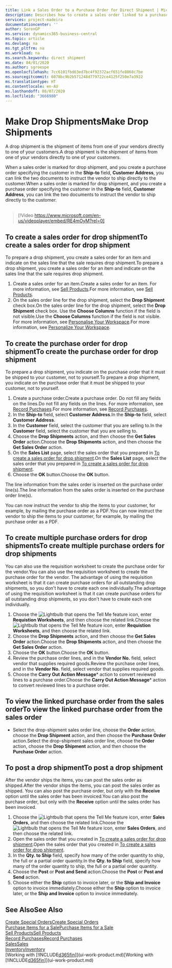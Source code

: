 ```yaml
---
title: Link a Sales Order to a Purchase Order for Direct Shipment | Microsoft Docs
description: Describes how to create a sales order linked to a purchase order to enable shipment directly from the vendor to the customer.
services: project-madeira
documentationcenter: ''
author: SorenGP
ms.service: dynamics365-business-central
ms.topic: article
ms.devlang: na
ms.tgt_pltfrm: na
ms.workload: na
ms.search.keywords: direct shipment
ms.date: 04/01/2020
ms.author: sgroespe
ms.openlocfilehash: 7cc6101fbd63ed7bc4f92372acf651fe8868c7be
ms.sourcegitcommit: 6078bc9b2b571248d779722ce4125f250e7a3922
ms.translationtype: HT
ms.contentlocale: en-AU
ms.lasthandoff: 08/07/2020
ms.locfileid: "3666980"
---
```

# <a name="make-drop-shipments"></a><span data-ttu-id="9ab18-103">Make Drop Shipments</span><span class="sxs-lookup"><span data-stu-id="9ab18-103">Make Drop Shipments</span></span>
<span data-ttu-id="9ab18-104">A drop shipment is the shipment of items from one of your vendors directly to one of your customers.</span><span class="sxs-lookup"><span data-stu-id="9ab18-104">A drop shipment is the shipment of items from one of your vendors directly to one of your customers.</span></span>

<span data-ttu-id="9ab18-105">When a sales order is marked for drop shipment, and you create a purchase order specifying the customer in the **Ship-to** field, **Customer Address**, you can link the two documents to instruct the vendor to ship directly to the customer.</span><span class="sxs-lookup"><span data-stu-id="9ab18-105">When a sales order is marked for drop shipment, and you create a purchase order specifying the customer in the **Ship-to** field, **Customer Address**, you can link the two documents to instruct the vendor to ship directly to the customer.</span></span>
<br><br>  
  
> [!Video https://www.microsoft.com/en-us/videoplayer/embed/RE4mOyM?rel=0]

## <a name="to-create-a-sales-order-for-drop-shipment"></a><span data-ttu-id="9ab18-106">To create a sales order for drop shipment</span><span class="sxs-lookup"><span data-stu-id="9ab18-106">To create a sales order for drop shipment</span></span>
<span data-ttu-id="9ab18-107">To prepare a drop shipment, you create a sales order for an item and indicate on the sales line that the sale requires drop shipment.</span><span class="sxs-lookup"><span data-stu-id="9ab18-107">To prepare a drop shipment, you create a sales order for an item and indicate on the sales line that the sale requires drop shipment.</span></span>

1. <span data-ttu-id="9ab18-108">Create a sales order for an item.</span><span class="sxs-lookup"><span data-stu-id="9ab18-108">Create a sales order for an item.</span></span> <span data-ttu-id="9ab18-109">For more information, see [Sell Products](sales-how-sell-products.md).</span><span class="sxs-lookup"><span data-stu-id="9ab18-109">For more information, see [Sell Products](sales-how-sell-products.md).</span></span>
2. <span data-ttu-id="9ab18-110">On the sales order line for the drop shipment, select the **Drop Shipment** check box.</span><span class="sxs-lookup"><span data-stu-id="9ab18-110">On the sales order line for the drop shipment, select the **Drop Shipment** check box.</span></span> <span data-ttu-id="9ab18-111">Use the **Choose Columns** function if the field is not visible.</span><span class="sxs-lookup"><span data-stu-id="9ab18-111">Use the **Choose Columns** function if the field is not visible.</span></span> <span data-ttu-id="9ab18-112">For more information, see [Personalise Your Workspace](ui-personalization-user.md).</span><span class="sxs-lookup"><span data-stu-id="9ab18-112">For more information, see [Personalize Your Workspace](ui-personalization-user.md).</span></span>

## <a name="to-create-the-purchase-order-for-drop-shipment"></a><span data-ttu-id="9ab18-113">To create the purchase order for drop shipment</span><span class="sxs-lookup"><span data-stu-id="9ab18-113">To create the purchase order for drop shipment</span></span>
<span data-ttu-id="9ab18-114">To prepare a drop shipment, you indicate on the purchase order that it must be shipped to your customer, not to yourself.</span><span class="sxs-lookup"><span data-stu-id="9ab18-114">To prepare a drop shipment, you indicate on the purchase order that it must be shipped to your customer, not to yourself.</span></span>

1. <span data-ttu-id="9ab18-115">Create a purchase order.</span><span class="sxs-lookup"><span data-stu-id="9ab18-115">Create a purchase order.</span></span> <span data-ttu-id="9ab18-116">Do not fill any fields on the lines.</span><span class="sxs-lookup"><span data-stu-id="9ab18-116">Do not fill any fields on the lines.</span></span> <span data-ttu-id="9ab18-117">For more information, see [Record Purchases](purchasing-how-record-purchases.md).</span><span class="sxs-lookup"><span data-stu-id="9ab18-117">For more information, see [Record Purchases](purchasing-how-record-purchases.md).</span></span>
2. <span data-ttu-id="9ab18-118">In the **Ship-to** field, select **Customer Address**.</span><span class="sxs-lookup"><span data-stu-id="9ab18-118">In the **Ship-to** field, select **Customer Address**.</span></span>
3. <span data-ttu-id="9ab18-119">In the **Customer** field, select the customer that you are selling to.</span><span class="sxs-lookup"><span data-stu-id="9ab18-119">In the **Customer** field, select the customer that you are selling to.</span></span>
3. <span data-ttu-id="9ab18-120">Choose the **Drop Shipments** action, and then choose the **Get Sales Order** action.</span><span class="sxs-lookup"><span data-stu-id="9ab18-120">Choose the **Drop Shipments** action, and then choose the **Get Sales Order** action.</span></span>
4. <span data-ttu-id="9ab18-121">On the **Sales List** page, select the sales order that you prepared in [To create a sales order for drop shipment](sales-how-drop-shipment.md#to-create-a-sales-order-for-drop-shipment).</span><span class="sxs-lookup"><span data-stu-id="9ab18-121">On the **Sales List** page, select the sales order that you prepared in [To create a sales order for drop shipment](sales-how-drop-shipment.md#to-create-a-sales-order-for-drop-shipment).</span></span>
5. <span data-ttu-id="9ab18-122">Choose the **OK** button.</span><span class="sxs-lookup"><span data-stu-id="9ab18-122">Choose the **OK** button.</span></span>

<span data-ttu-id="9ab18-123">The line information from the sales order is inserted on the purchase order line(s).</span><span class="sxs-lookup"><span data-stu-id="9ab18-123">The line information from the sales order is inserted on the purchase order line(s).</span></span>

<span data-ttu-id="9ab18-124">You can now instruct the vendor to ship the items to your customer, for example, by mailing the purchase order as a PDF.</span><span class="sxs-lookup"><span data-stu-id="9ab18-124">You can now instruct the vendor to ship the items to your customer, for example, by mailing the purchase order as a PDF.</span></span>     

## <a name="to-create-multiple-purchase-orders-for-drop-shipments"></a><span data-ttu-id="9ab18-125">To create multiple purchase orders for drop shipments</span><span class="sxs-lookup"><span data-stu-id="9ab18-125">To create multiple purchase orders for drop shipments</span></span>
<span data-ttu-id="9ab18-126">You can also use the requisition worksheet to create the purchase order for the vendor.</span><span class="sxs-lookup"><span data-stu-id="9ab18-126">You can also use the requisition worksheet to create the purchase order for the vendor.</span></span> <span data-ttu-id="9ab18-127">The advantage of using the requisition worksheet is that it can create purchase orders for all outstanding drop shipments, so you don't have to create each one individually.</span><span class="sxs-lookup"><span data-stu-id="9ab18-127">The advantage of using the requisition worksheet is that it can create purchase orders for all outstanding drop shipments, so you don't have to create each one individually.</span></span>

1. <span data-ttu-id="9ab18-128">Choose the ![Lightbulb that opens the Tell Me feature](media/ui-search/search_small.png "Tell me what you want to do") icon, enter **Requistion Worksheets**, and then choose the related link.</span><span class="sxs-lookup"><span data-stu-id="9ab18-128">Choose the ![Lightbulb that opens the Tell Me feature](media/ui-search/search_small.png "Tell me what you want to do") icon, enter **Requistion Worksheets**, and then choose the related link.</span></span>
2. <span data-ttu-id="9ab18-129">Choose the **Drop Shipments** action, and then choose the **Get Sales Order** action.</span><span class="sxs-lookup"><span data-stu-id="9ab18-129">Choose the **Drop Shipments** action, and then choose the **Get Sales Order** action.</span></span>
3. <span data-ttu-id="9ab18-130">Choose the **OK** button.</span><span class="sxs-lookup"><span data-stu-id="9ab18-130">Choose the **OK** button.</span></span>
4. <span data-ttu-id="9ab18-131">Review the purchase order lines, and in the **Vendor No.** field, select vendor that supplies required goods.</span><span class="sxs-lookup"><span data-stu-id="9ab18-131">Review the purchase order lines, and in the **Vendor No.** field, select vendor that supplies required goods.</span></span> 
5. <span data-ttu-id="9ab18-132">Choose the **Carry Out Action Message**\* action to convert reviewed lines to a purchase order.</span><span class="sxs-lookup"><span data-stu-id="9ab18-132">Choose the **Carry Out Action Message**\* action to convert reviewed lines to a purchase order.</span></span>

## <a name="to-view-the-linked-purchase-order-from-the-sales-order"></a><span data-ttu-id="9ab18-133">To view the linked purchase order from the sales order</span><span class="sxs-lookup"><span data-stu-id="9ab18-133">To view the linked purchase order from the sales order</span></span>
* <span data-ttu-id="9ab18-134">Select the drop-shipment sales order line, choose the **Order** action, choose the **Drop Shipment** action, and then choose the **Purchase Order** action.</span><span class="sxs-lookup"><span data-stu-id="9ab18-134">Select the drop-shipment sales order line, choose the **Order** action, choose the **Drop Shipment** action, and then choose the **Purchase Order** action.</span></span>

## <a name="to-post-a-drop-shipment"></a><span data-ttu-id="9ab18-135">To post a drop shipment</span><span class="sxs-lookup"><span data-stu-id="9ab18-135">To post a drop shipment</span></span>
<span data-ttu-id="9ab18-136">After the vendor ships the items, you can post the sales order as shipped.</span><span class="sxs-lookup"><span data-stu-id="9ab18-136">After the vendor ships the items, you can post the sales order as shipped.</span></span> <span data-ttu-id="9ab18-137">You can also post the purchase order, but only with the **Receive** option until the sales order has been invoiced.</span><span class="sxs-lookup"><span data-stu-id="9ab18-137">You can also post the purchase order, but only with the **Receive** option until the sales order has been invoiced.</span></span>

1. <span data-ttu-id="9ab18-138">Choose the ![Lightbulb that opens the Tell Me feature](media/ui-search/search_small.png "Tell me what you want to do") icon, enter **Sales Orders**, and then choose the related link.</span><span class="sxs-lookup"><span data-stu-id="9ab18-138">Choose the ![Lightbulb that opens the Tell Me feature](media/ui-search/search_small.png "Tell me what you want to do") icon, enter **Sales Orders**, and then choose the related link.</span></span>
2. <span data-ttu-id="9ab18-139">Open the sales order that you created in [To create a sales order for drop shipment](sales-how-drop-shipment.md#to-create-a-sales-order-for-drop-shipment).</span><span class="sxs-lookup"><span data-stu-id="9ab18-139">Open the sales order that you created in [To create a sales order for drop shipment]().</span></span>
3. <span data-ttu-id="9ab18-140">In the **Qty. to Ship** field, specify how many of the order quantity to ship, the full or a partial order quantity.</span><span class="sxs-lookup"><span data-stu-id="9ab18-140">In the **Qty. to Ship** field, specify how many of the order quantity to ship, the full or a partial order quantity.</span></span>
4. <span data-ttu-id="9ab18-141">Choose the **Post** or **Post and Send** action.</span><span class="sxs-lookup"><span data-stu-id="9ab18-141">Choose the **Post** or **Post and Send** action.</span></span>
5. <span data-ttu-id="9ab18-142">Choose either the **Ship** option to invoice later, or the **Ship and Invoice** option to invoice immediately.</span><span class="sxs-lookup"><span data-stu-id="9ab18-142">Choose either the **Ship** option to invoice later, or the **Ship and Invoice** option to invoice immediately.</span></span>

## <a name="see-also"></a><span data-ttu-id="9ab18-143">See Also</span><span class="sxs-lookup"><span data-stu-id="9ab18-143">See Also</span></span>
[<span data-ttu-id="9ab18-144">Create Special Orders</span><span class="sxs-lookup"><span data-stu-id="9ab18-144">Create Special Orders</span></span>](sales-how-to-create-special-orders.md)  
[<span data-ttu-id="9ab18-145">Purchase Items for a Sale</span><span class="sxs-lookup"><span data-stu-id="9ab18-145">Purchase Items for a Sale</span></span>](purchasing-how-purchase-products-sale.md)  
[<span data-ttu-id="9ab18-146">Sell Products</span><span class="sxs-lookup"><span data-stu-id="9ab18-146">Sell Products</span></span>](sales-how-sell-products.md)  
[<span data-ttu-id="9ab18-147">Record Purchases</span><span class="sxs-lookup"><span data-stu-id="9ab18-147">Record Purchases</span></span>](purchasing-how-record-purchases.md)  
[<span data-ttu-id="9ab18-148">Sales</span><span class="sxs-lookup"><span data-stu-id="9ab18-148">Sales</span></span>](sales-manage-sales.md)  
[<span data-ttu-id="9ab18-149">Inventory</span><span class="sxs-lookup"><span data-stu-id="9ab18-149">Inventory</span></span>](inventory-manage-inventory.md)  
<span data-ttu-id="9ab18-150">[Working with [!INCLUDE[d365fin](includes/d365fin_md.md)]](ui-work-product.md)</span><span class="sxs-lookup"><span data-stu-id="9ab18-150">[Working with [!INCLUDE[d365fin](includes/d365fin_md.md)]](ui-work-product.md)</span></span>

